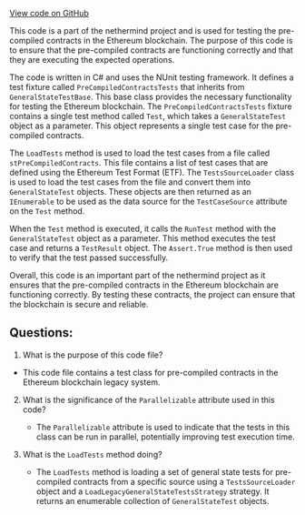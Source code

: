 [View code on GitHub](https://github.com/nethermindeth/nethermind/Ethereum.Blockchain.Legacy.Test/PreCompiledContractsTests.cs)

This code is a part of the nethermind project and is used for testing the pre-compiled contracts in the Ethereum blockchain. The purpose of this code is to ensure that the pre-compiled contracts are functioning correctly and that they are executing the expected operations. 

The code is written in C# and uses the NUnit testing framework. It defines a test fixture called `PreCompiledContractsTests` that inherits from `GeneralStateTestBase`. This base class provides the necessary functionality for testing the Ethereum blockchain. The `PreCompiledContractsTests` fixture contains a single test method called `Test`, which takes a `GeneralStateTest` object as a parameter. This object represents a single test case for the pre-compiled contracts. 

The `LoadTests` method is used to load the test cases from a file called `stPreCompiledContracts`. This file contains a list of test cases that are defined using the Ethereum Test Format (ETF). The `TestsSourceLoader` class is used to load the test cases from the file and convert them into `GeneralStateTest` objects. These objects are then returned as an `IEnumerable` to be used as the data source for the `TestCaseSource` attribute on the `Test` method. 

When the `Test` method is executed, it calls the `RunTest` method with the `GeneralStateTest` object as a parameter. This method executes the test case and returns a `TestResult` object. The `Assert.True` method is then used to verify that the test passed successfully. 

Overall, this code is an important part of the nethermind project as it ensures that the pre-compiled contracts in the Ethereum blockchain are functioning correctly. By testing these contracts, the project can ensure that the blockchain is secure and reliable.
## Questions: 
 1. What is the purpose of this code file?
   - This code file contains a test class for pre-compiled contracts in the Ethereum blockchain legacy system.

2. What is the significance of the `Parallelizable` attribute used in this code?
   - The `Parallelizable` attribute is used to indicate that the tests in this class can be run in parallel, potentially improving test execution time.

3. What is the `LoadTests` method doing?
   - The `LoadTests` method is loading a set of general state tests for pre-compiled contracts from a specific source using a `TestsSourceLoader` object and a `LoadLegacyGeneralStateTestsStrategy` strategy. It returns an enumerable collection of `GeneralStateTest` objects.